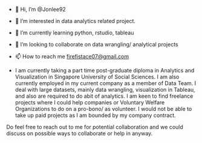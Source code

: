 - 👋 Hi, I’m @Jonlee92
- 👀 I’m interested in data analytics related project. 
- 🌱 I’m currently learning python, rstudio, tableau
- 💞️ I’m looking to collaborate on data wrangling/ analytical projects
- 📫 How to reach me firefistace07@gmail.com

- I am currently taking a part time post-graduate diploma in Analytics and Visualization in Singapore University of Social Sciences. 
I am also currently employed in my current company as a member of Data Team. I deal with large datasets, mainly data wrangling, visualization in Tableau, and also are required to do abit of analytics. 
I am keen to find freelance projects where I could help companies or Voluntary Welfare Organizations to do on a pro-bono/ as volunteer. 
I would not be able to take up paid projects as I am bounded by my company contract. 

Do feel free to reach out to me for potential collaboration and we could discuss on possible ways to collaborate or help in anyway. 

<!---
Jonlee92/Jonlee92 is a ✨ special ✨ repository because its `README.md` (this file) appears on your GitHub profile.
You can click the Preview link to take a look at your changes.
--->
